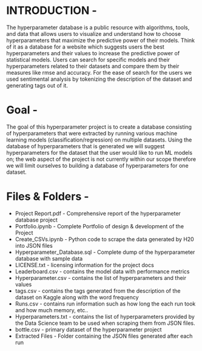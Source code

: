 # INTRODUCTION -

The hyperparameter database is a public resource with algorithms, tools, and data that allows users to visualize and understand how to choose hyperparameters that maximize the predictive power of their models. Think of it as a database for a website which suggests users the best hyperparameters and their values to increase the predictive power of statistical models. Users can search for specific models and their hyperparameters related to their datasets and compare them by their measures like rmse and accuracy. For the ease of search for the users we used sentimental analysis by tokenizing the description of the dataset and generating tags out of it.

# Goal -

The goal of this hyperparameter project is to create a database consisting of hyperparameters that were extracted by running various machine learning models (classification/regression) on multiple datasets. Using the database of hyperparameters that is generated we will suggest hyperparameters for the dataset that the user would like to run ML models on; the web aspect of the project is not currently within our scope therefore we will limit ourselves to building a database of hyperparameters for one dataset.

# Files & Folders - 

- Project Report.pdf - Comprehensive report of the hyperparameter database project
- Portfolio.ipynb - Complete Portfolio of design & development of the Project
- Create_CSVs.ipynb - Python code to scrape the data generated by H20 into JSON files
- Hyperparameter_Database.sql - Complete dump of the hyperparameter database with sample data
- LICENSE.txt - licensing information for the project docs
- Leaderboard.csv - contains the model data with performance metrics
- Hyperparameter.csv - contains the list of hyperparameters and their values
- tags.csv - contains the tags generated from the description of the dataset on Kaggle along with the word frequency
- Runs.csv - contains run information such as how long the each run took and how much memory, etc..
- Hyperparameters.txt - contains the list of hyperparameters provided by the Data Science team to be used when scraping them from JSON files.
- bottle.csv - primary dataset of the hyperparameter project
- Extracted Files - Folder containing the JSON files generated after each run
